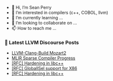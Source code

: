 - 👋 Hi, I’m Sean Perry
- 👀 I’m interested in compilers (c++, COBOL, llvm)
- 🌱 I’m currently learning ...
- 💞️ I’m looking to collaborate on ...
- 📫 How to reach me ...

<!---
s66perry/s66perry is a ✨ special ✨ repository because its `README.md` (this file) appears on your GitHub profile.
You can click the Preview link to take a look at your changes.
--->
### 📕 Latest LLVM Discourse Posts

<!-- DISCOURSE-LLVM:START -->
- [LLVM-Clang-Build Mozart2](https://discourse.llvm.org/t/llvm-clang-build-mozart2/74222#post_1)
- [MLIR Sparse Compiler Progress](https://discourse.llvm.org/t/mlir-sparse-compiler-progress/60479?page=2#post_23)
- [[RFC] Hardening in libc++](https://discourse.llvm.org/t/rfc-hardening-in-libc/73925#post_3)
- [[RFC] GlobalISel support for X86](https://discourse.llvm.org/t/rfc-globalisel-support-for-x86/73424#post_14)
- [[RFC] Hardening in libc++](https://discourse.llvm.org/t/rfc-hardening-in-libc/73925#post_2)
<!-- DISCOURSE-LLVM:END -->

